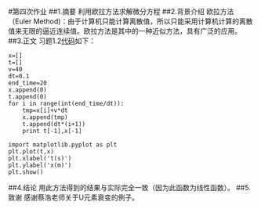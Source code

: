 #第四次作业
##1.摘要
利用欧拉方法求解微分方程
##2.背景介绍
欧拉方法（Euler Method)：由于计算机只能计算离散值，所以只能采用计算机计算的离散值来无限的逼近连续值。欧拉方法是其中的一种近似方法，具有广泛的应用。
##3.正文
习题1.2[代码](https://github.com/Bensmav/computationalphysics_N2013301020006/blob/master/chapter1/1_2.py)如下：
<pre><code>x=[]
t=[]
v=40
dt=0.1
end_time=20
x.append(0)
t.append(0)
for i in range(int(end_time/dt)):
    tmp=x[i]+v*dt
    x.append(tmp)
    t.append(dt*(i+1))
    print t[-1],x[-1]
    
import matplotlib.pyplot as plt
plt.plot(t,x)
plt.xlabel('t(s)')
plt.ylabel('x(m)')
plt.show()</code></pre>
##4.结论
用此方法得到的结果与实际完全一致（因为此函数为线性函数）。
##5.致谢
感谢蔡浩老师关于U元素衰变的例子。
